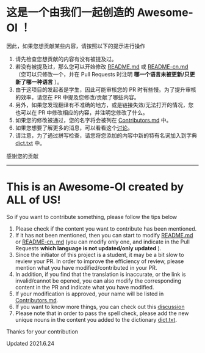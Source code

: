 # 这是一个由我们一起创造的 Awesome-OI ！

因此，如果您想贡献某些内容，请按照以下的提示进行操作

1. 请先检查您想贡献的内容有没有被提及过。
2. 若没有被提及过，那么您可以开始修改 [README.md](https://github.com/awesome-OI/awesome-OI/blob/master/README.md) 或 [README-cn.md](https://github.com/awesome-OI/awesome-OI/blob/master/README-cn.md)（您可以只修改一个，并在 Pull Requests 时注明 **哪一个语言未被更新/只更新了哪一种语言** ）。
3. 由于这项目的发起者是学生，因此可能审核您的 PR 时有些慢。为了提升审核的效率，请您在 PR 中提及您修改/贡献了哪些内容。
4. 另外，如果您发现翻译有不准确的地方，或是链接失效/无法打开的情况，您也可以在 PR 中修改相应的内容，并注明您修改了什么。
5. 如果您的修改被通过，您的名字将会被列在 [Contributors.md](https://github.com/awesome-OI/awesome-OI/blob/master/Contributors.md) 中。
6. 如果您想要了解更多的消息，可以看看这个[讨论](https://github.com/awesome-OI/awesome-OI/discussions/12)。
7. 请注意，为了通过拼写检查，请您将您添加的内容中新的特有名词加入到字典 [dict.txt](https://github.com/awesome-OI/awesome-OI/blob/master/dict.txt) 中。

感谢您的贡献

----

# This is an Awesome-OI created by ALL of US!

So if you want to contribute something, please follow the tips below

1. Please check if the content you want to contribute has been mentioned.
2. If it has not been mentioned, then you can start to modify [README.md](https://github.com/awesome-OI/awesome-OI/blob/master/README.md) or [README-cn. md](https://github.com/awesome-OI/awesome-OI/blob/master/README-cn.md) (you can modify only one, and indicate in the Pull Requests **which language is not updated/only updated** ).
3. Since the initiator of this project is a student, it may be a bit slow to review your PR. In order to improve the efficiency of review, please mention what you have modified/contributed in your PR.
4. In addition, if you find that the translation is inaccurate, or the link is invalid/cannot be opened, you can also modify the corresponding content in the PR and indicate what you have modified.
5. If your modification is approved, your name will be listed in [Contributors.md](https://github.com/awesome-OI/awesome-OI/blob/master/Contributors.md).
6. If you want to know more things, you can check out this [discussion](https://github.com/awesome-OI/awesome-OI/discussions/12)
7. Please note that in order to pass the spell check, please add the new unique nouns in the content you added to the dictionary [dict.txt](https://github.com/awesome-OI/awesome-OI/blob/master/dict.txt).

Thanks for your contribution

Updated 2021.6.24
